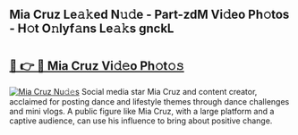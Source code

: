 ## Mia Cruz Le𝚊𝚔ed N𝚞𝚍e - Part-zdM Vi𝚍eo Ph𝚘tos - H𝚘t O𝚗lyf𝚊ns Le𝚊𝚔s gnckL

# <h2><a href="http://hf0hgx3.feru.top/?c=Mia+Cruz">🔗 👉 🔴 Mia Cruz Vi𝚍𝚎o Ph𝚘t𝚘𝚜</a></h2>

[![Mia Cruz Nu𝚍𝚎s](https://i.imgur.com/0TWrTi3.gif)](http://hf0hgx3.feru.top/?c=Mia+Cruz)
Social media star Mia Cruz and content creator, acclaimed for posting dance and lifestyle themes through dance challenges and mini vlogs. A public figure like Mia Cruz, with a large platform and a captive audience, can use his influence to bring about positive change. 

